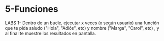 # 5-Funciones
 
LABS
1- Dentro de un bucle, ejecutar x veces (x según usuario) una función que te pida saludo ("Hola", "Adiós", etc) y nombre ("Marga", "Carol", etc) , y al final te
muestre los resultados en pantalla.
